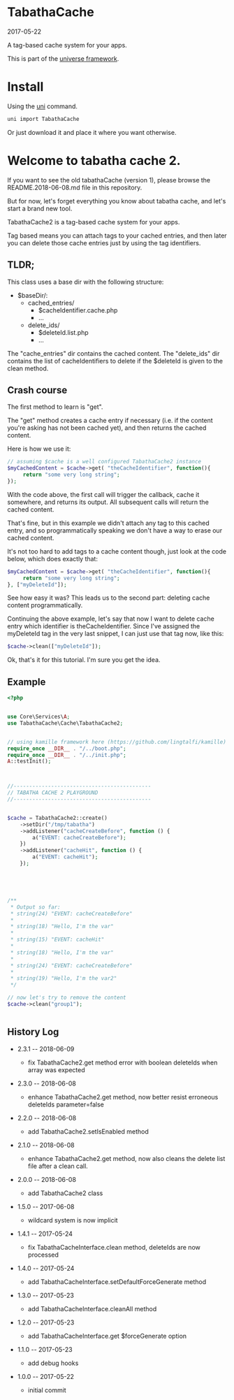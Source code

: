 TabathaCache
===========
2017-05-22


A tag-based cache system for your apps.


This is part of the [universe framework](https://github.com/karayabin/universe-snapshot).


Install
==========
Using the [uni](https://github.com/lingtalfi/universe-naive-importer) command.
```bash
uni import TabathaCache
```

Or just download it and place it where you want otherwise.





Welcome to tabatha cache 2.
===================
If you want to see the old tabathaCache (version 1), please browse the README.2018-06-08.md file in this repository.

But for now, let's forget everything you know about tabatha cache, and let's start a brand new tool.

TabathaCache2 is a tag-based cache system for your apps.

Tag based means you can attach tags to your cached entries,
and then later you can delete those cache entries just by using the tag identifiers.


TLDR;
----------------
This class uses a base dir with the following structure:

- $baseDir/:
     - cached_entries/
         - $cacheIdentifier.cache.php
         - ...
     - delete_ids/
         - $deleteId.list.php
         - ...

The "cache_entries" dir contains the cached content.
The "delete_ids" dir contains the list of cacheIdentifiers to delete if the $deleteId is given to the clean method.






Crash course
--------------------
The first method to learn is "get".

The "get" method creates a cache entry if necessary (i.e. if the content
you're asking has not been cached yet), and then returns the cached content.


Here is how we use it:

```php
// assuming $cache is a well configured TabathaCache2 instance
$myCachedContent = $cache->get( "theCacheIdentifier", function(){
     return "some very long string";
});
```


With the code above, the first call will trigger the callback, cache it somewhere, and returns its output.
All subsequent calls will return the cached content.


That's fine, but in this example we didn't attach any tag to this cached entry, and so programmatically
speaking we don't have a way to erase our cached content.

It's not too hard to add tags to a cache content though, just look at the code below, which does exactly that:


```php
$myCachedContent = $cache->get( "theCacheIdentifier", function(){
     return "some very long string";
}, ["myDeleteId"]);
```


See how easy it was?
This leads us to the second part: deleting cache content programmatically.


Continuing the above example, let's say that now I want to delete cache entry which identifier is theCacheIdentifier.
Since I've assigned the myDeleteId tag in the very last snippet, I can just use that tag now, like this:

```php
$cache->clean(["myDeleteId"]);
```



Ok, that's it for this tutorial.
I'm sure you get the idea.



Example
-----------


````php
<?php


use Core\Services\A;
use TabathaCache\Cache\TabathaCache2;


// using kamille framework here (https://github.com/lingtalfi/kamille)
require_once __DIR__ . "/../boot.php";
require_once __DIR__ . "/../init.php";
A::testInit();



//--------------------------------------------
// TABATHA CACHE 2 PLAYGROUND
//--------------------------------------------


$cache = TabathaCache2::create()
    ->setDir("/tmp/tabatha")
    ->addListener("cacheCreateBefore", function () {
        a("EVENT: cacheCreateBefore");
    })
    ->addListener("cacheHit", function () {
        a("EVENT: cacheHit");
    });





/**
 * Output so far:
 * string(24) "EVENT: cacheCreateBefore"
 *
 * string(18) "Hello, I'm the var"
 *
 * string(15) "EVENT: cacheHit"
 *
 * string(18) "Hello, I'm the var"
 *
 * string(24) "EVENT: cacheCreateBefore"
 *
 * string(19) "Hello, I'm the var2"
 */

// now let's try to remove the content
$cache->clean("group1");



````




History Log
------------------    
    
- 2.3.1 -- 2018-06-09

    - fix TabathaCache2.get method error with boolean deleteIds when array was expected

- 2.3.0 -- 2018-06-08

    - enhance TabathaCache2.get method, now better resist erroneous deleteIds parameter=false
    
- 2.2.0 -- 2018-06-08

    - add TabathaCache2.setIsEnabled method
    
- 2.1.0 -- 2018-06-08

    - enhance TabathaCache2.get method, now also cleans the delete list file after a clean call.
    
- 2.0.0 -- 2018-06-08

    - add TabathaCache2 class
    
- 1.5.0 -- 2017-06-08

    - wildcard system is now implicit
    
- 1.4.1 -- 2017-05-24

    - fix TabathaCacheInterface.clean method, deleteIds are now processed
    
- 1.4.0 -- 2017-05-24

    - add TabathaCacheInterface.setDefaultForceGenerate method
    
- 1.3.0 -- 2017-05-23

    - add TabathaCacheInterface.cleanAll method
    
- 1.2.0 -- 2017-05-23

    - add TabathaCacheInterface.get $forceGenerate option
    
- 1.1.0 -- 2017-05-23

    - add debug hooks
    
- 1.0.0 -- 2017-05-22

    - initial commit